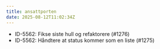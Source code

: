 ```yaml
---
title: ansattporten
date: 2025-08-12T11:02:34Z
---
```

- ID-5562: Fikse siste hull og refaktorere (#1276)
- ID-5562: Håndtere at status kommer som en liste (#1275)

